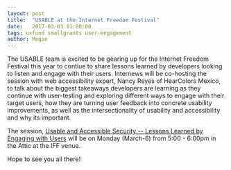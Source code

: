 ```yaml
---
layout: post
title:  "USABLE at the Internet Freedom Festival"
date:   2017-03-03 11:00:00
tags: uxfund smallgrants user-engagement 
author: Megan
---
```


The USABLE team is excited to be gearing up for the Internet Freedom Festival this year to contiue to share lessons learned by developers looking to listen and engage with their users. Internews will be co-hosting the session with web accessibility expert, Nancy Reyes of HearColors Mexico, to talk about the biggest takeaways developers are learning as they continue with user-testing and exploring different ways to engage with their target users, how they are turning user feedback into concrete usability improvements, as well as the intersectionality of usability and accessibility and why its important. 

The session, <a href="https://internetfreedomfestival.org/wiki/index.php/Usable_and_Accessible_Security_--_lessons_learned_by_engaging_with_users">Usable and Accessible Security -- Lessons Learned by Engaging with Users</a> will be on Monday (March-6) from 5:00 - 6:00pm in the Attic at the IFF venue.

Hope to see you all there!

